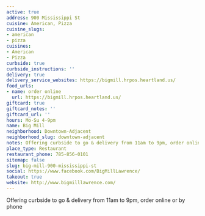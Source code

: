 ```yaml
---
active: true
address: 900 Mississippi St
cuisine: American, Pizza
cuisine_slugs:
- american
- pizza
cuisines:
- American
- Pizza
curbside: true
curbside_instructions: ''
delivery: true
delivery_service_websites: https://bigmill.hrpos.heartland.us/
food_urls:
- name: order online
  url: https://bigmill.hrpos.heartland.us/
giftcard: true
giftcard_notes: ''
giftcard_url: ''
hours: Mo-Su 4-9pm
name: Big Mill
neighborhood: Downtown-Adjacent
neighborhood_slug: downtown-adjacent
notes: Offering curbside to go & delivery from 11am to 9pm, order online or by phone
place_type: Restaurant
restaurant_phone: 785-856-0101
sitemap: false
slug: big-mill-900-mississippi-st
social: https://www.facebook.com/BigMillLawrence/
takeout: true
website: http://www.bigmilllawrence.com/
---
```


Offering curbside to go & delivery from 11am to 9pm, order online or by phone